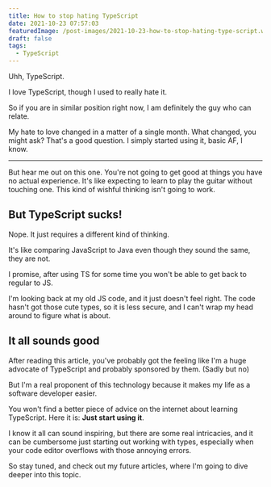```yaml
---
title: How to stop hating TypeScript
date: 2021-10-23 07:57:03
featuredImage: /post-images/2021-10-23-how-to-stop-hating-type-script.webp
draft: false
tags:
  - TypeScript
---
```


Uhh, TypeScript.

I love TypeScript, though I used to really hate it.

So if you are in similar position right now, I am definitely the guy who can relate.

My hate to love changed in a matter of a single month. What changed, you might ask? That's a good question. I simply started using it, basic AF, I know.

---

But hear me out on this one. You're not going to get good at things you have no actual experience. It's like expecting to learn to play the guitar without touching one. This kind of wishful thinking isn't going to work.

## But TypeScript sucks!

Nope. It just requires a different kind of thinking.

It's like comparing JavaScript to Java even though they sound the same, they are not.

I promise, after using TS for some time you won't be able to get back to regular to JS.

I'm looking back at my old JS code, and it just doesn't feel right. The code hasn't got those cute types, so it is less secure, and I can't wrap my head around to figure what is about.

## It all sounds good

After reading this article, you've probably got the feeling like I'm a huge advocate of TypeScript and probably sponsored by them. (Sadly but no)

But I'm a real proponent of this technology because it makes my life as a software developer easier.

You won't find a better piece of advice on the internet about learning TypeScript. Here it is: **Just start using it**.

I know it all can sound inspiring, but there are some real intricacies, and it can be cumbersome just starting out working with types, especially when your code editor overflows with those annoying errors.

So stay tuned, and check out my future articles, where I'm going to dive deeper into this topic.
